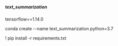 ##### text_summarization

tensorflow==1.14.0

conda create --name text_summarization python=3.7

! pip install -r requirements.txt
